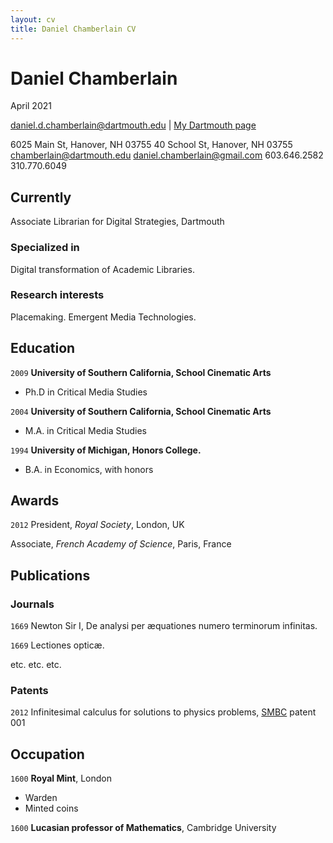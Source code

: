 ```yaml
---
layout: cv
title: Daniel Chamberlain CV
---
```


# Daniel Chamberlain
April 2021

<div id="webaddress">
<a href="daniel.d.chamberlain@dartmouth.edu">daniel.d.chamberlain@dartmouth.edu</a>
| <a href="https://library.dartmouth.edu/staffdir/bio.php?emp=625">My Dartmouth page</a>
</div>

6025 Main St, Hanover, NH 03755				40 School St, Hanover, NH 03755
chamberlain@dartmouth.edu					daniel.chamberlain@gmail.com
603.646.2582							 310.770.6049


## Currently

Associate Librarian for Digital Strategies, Dartmouth

### Specialized in

Digital transformation of Academic Libraries.


### Research interests

Placemaking. Emergent Media Technologies.


## Education

`2009`
__University of Southern California, School Cinematic Arts__

- Ph.D in Critical Media Studies

`2004`
__University of Southern California, School Cinematic Arts__

- M.A. in Critical Media Studies

`1994`
__University of Michigan, Honors College.__

- B.A. in Economics, with honors


## Awards

`2012`
President, *Royal Society*, London, UK

Associate, *French Academy of Science*, Paris, France



## Publications

<!-- A list is also available [online](http://scholar.google.co.uk/citations?user=LTOTl0YAAAAJ) -->

### Journals

`1669`
Newton Sir I, De analysi per æquationes numero terminorum infinitas.

`1669`
Lectiones opticæ.

etc. etc. etc.

### Patents

`2012`
Infinitesimal calculus for solutions to physics problems, [SMBC](http://www.techdirt.com/articles/20121011/09312820678/if-patents-had-been-around-time-newton.shtml) patent 001


## Occupation

`1600`
__Royal Mint__, London

- Warden
- Minted coins

`1600`
__Lucasian professor of Mathematics__, Cambridge University



<!-- ### Footer

Last updated: May 2013 -->
